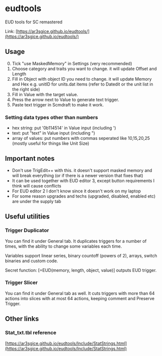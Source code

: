 # eudtools
EUD tools for SC remastered

Link: [https://ar3sgice.github.io/eudtools/](https://ar3sgice.github.io/eudtools/)

## Usage

0. Tick "use MaskedMemory" in Settings (very recommended)
1. Choose category and traits you want to change. it will update Offset and Length
2. Fill in Object with object ID you need to change. it will update Memory and Hex
   e.g. unitID for units.dat items (refer to Datedit or the unit list in the right side)
3. Fill in Value with the target value.
4. Press the arrow next to Value to generate text trigger.
5. Paste text trigger in Scmdraft to make it work.

### Setting data types other than numbers

- hex string: put '0b114514' in Value input (including ')
- text: put "text" in Value input (including ")
- array of values: put numbers with commas seperated like 10,15,20,25 (mostly useful for things like Unit Size)

## Important notes

- Don't use TrigEdit++ with this. it doesn't support masked memory and will break everything (or if there is a newer version that fixes that)
- It can be used together with EUD editor 3, except button requirements I think will cause conflicts
- For EUD editor 2 I don't know since it doesn't work on my laptop
- For some reason upgrades and techs (upgraded, disabled, enabled etc) are under the supply tab

## Useful utilities

### Trigger Duplicator

You can find it under General tab. It duplicates triggers for a number of times, with the ability to change some variables each time.

Variables support linear series, binary countoff (powers of 2), arrays, switch binaries and custom code.

Secret function: \[=EUD(memory, length, object, value)\] outputs EUD trigger.

### Trigger Slicer

You can find it under General tab as well. It cuts triggers with more than 64 actions into slices with at most 64 actions, keeping comment and Preserve Trigger.

## Other links

### Stat_txt.tbl reference

[https://ar3sgice.github.io/eudtools/Include/StatStrings.html](https://ar3sgice.github.io/eudtools/Include/StatStrings.html)

